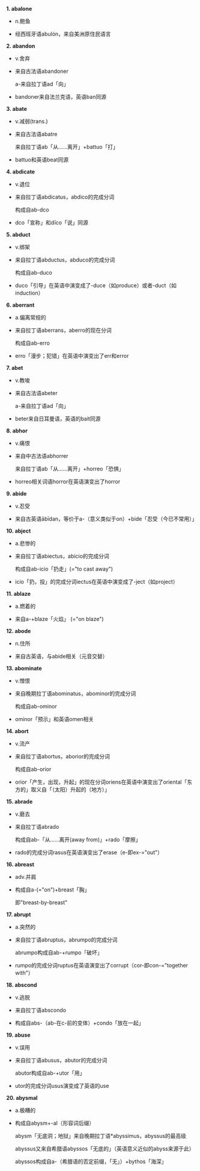 **1. abalone**

* n.鲍鱼

- 经西班牙语abulón，来自美洲原住民语言
 

**2. abandon**

* v.舍弃
 
- 来自古法语abandoner
 
  a-来自拉丁语ad「向」
 
+ bandoner来自法兰克语，英语ban同源

**3. abate**

* v.减弱(trans.)
 
- 来自古法语abatre
 
  来自拉丁语ab「从……离开」+battuo「打」
 
+ battuo和英语beat同源

**4. abdicate**

* v.退位
 
- 来自拉丁语abdicatus，abdico的完成分词
 
  构成自ab-dco
 
+ dco「宣称」和dīco「说」同源

**5. abduct**

* v.绑架
 
- 来自拉丁语abductus，abduco的完成分词
 
  构成自ab-duco
 
+ duco「引导」在英语中演变成了-duce（如produce）或者-duct（如induction）

**6. aberrant**

* a.偏离常规的
 
- 来自拉丁语aberrans，aberro的现在分词
 
  构成自ab-erro
 
+ erro「漫步；犯错」在英语中演变出了err和error

**7. abet**

* v.教唆
 
- 来自古法语abeter
 
  a-来自拉丁语ad「向」
 
+ beter来自日耳曼语，英语的bait同源

**8. abhor**

* v.痛恨
 
- 来自中古法语abhorrer
 
  来自拉丁语ab「从……离开」+horreo「恐惧」
 
+ horreo相关词语horror在英语演变出了horror

**9. abide** 

* v.忍受
 
- 来自古英语ābīdan，等价于a-（意义类似于on）+bide「忍受（今已不常用）」

**10. abject**

* a.悲惨的
 
- 来自拉丁语abiectus，abicio的完成分词
 
  构成自ab-icio「扔走」(="to cast away")
 
+ icio「扔，投」的完成分词iectus在英语中演变成了-ject（如project）

**11. ablaze** 

* a.燃着的
 
- 来自a-+blaze「火焰」 (="on blaze")

**12. abode**

* n.住所
 
- 来自古英语，与abide相关（元音交替）

**13. abominate** 

* v.憎恨
 
- 来自晚期拉丁语abominatus，abominor的完成分词
 
  构成自ab-ominor
 
+ ominor「预示」和英语omen相关

**14. abort**

* v.流产
 
- 来自拉丁语abortus，aborior的完成分词
 
  构成自ab-orior
 
+ orior「产生，出现，升起」的现在分词oriens在英语中演变出了oriental「东方的」取义自「（太阳）升起的（地方）」

**15. abrade**

* v.磨去
 
- 来自拉丁语abrado
 
  构成自ab-「从……离开(away from)」+rado「摩擦」
 
+ rado的完成分词rasus在英语演变出了erase（e-即ex-="out"）

**16. abreast**

* adv.并肩
 
- 构成自a-(="on")+breast「胸」
 
  即"breast-by-breast"

**17. abrupt**

* a.突然的
 
- 来自拉丁语abruptus，abrumpo的完成分词
 
  abrumpo构成自ab-+rumpo「破坏」
 
+ rumpo的完成分词ruptus在英语演变出了corrupt（cor-即con-="together with"）

**18. abscond**

* v.逃脱
 
- 来自拉丁语abscondo
 
+ 构成自abs-（ab-在c-前的变体）+condo「放在一起」

**19. abuse**

* v.误用
 
- 来自拉丁语abusus，abutor的完成分词
 
  abutor构成自ab-+utor「用」
 
+ utor的完成分词usus演变成了英语的use

**20. abysmal**

* a.极糟的
 
- 构成自abysm+-al（形容词后缀）
 
  abysm「无底洞；地狱」来自晚期拉丁语*abyssimus，abyssus的最高级
 
  abyssus又来自希腊语abyssos「无底的」（英语意义近似的abyss来源于此）
 
  abyssos构成自a-（希腊语的否定前缀，「无」）+bythos「海深」
